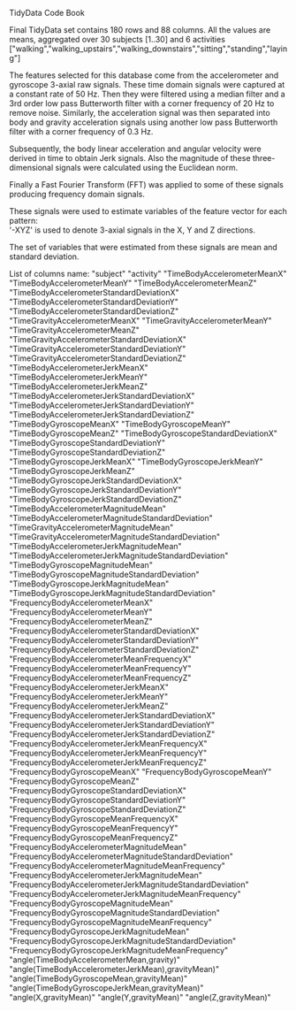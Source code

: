 TidyData Code Book

Final TidyData set contains 180 rows and 88 columns.
All the values are means, aggregated over 30 subjects [1..30] and 6 activities ["walking","walking_upstairs","walking_downstairs","sitting","standing","laying"]

The features selected for this database come from the accelerometer and gyroscope 3-axial raw signals. These time domain signals were captured at a constant rate of 50 Hz. Then they were filtered using a median filter and a 3rd order low pass Butterworth filter with a corner frequency of 20 Hz to remove noise. Similarly, the acceleration signal was then separated into body and gravity acceleration signals using another low pass Butterworth filter with a corner frequency of 0.3 Hz. 

Subsequently, the body linear acceleration and angular velocity were derived in time to obtain Jerk signals. Also the magnitude of these three-dimensional signals were calculated using the Euclidean norm. 

Finally a Fast Fourier Transform (FFT) was applied to some of these signals producing frequency domain signals. 

These signals were used to estimate variables of the feature vector for each pattern:  
'-XYZ' is used to denote 3-axial signals in the X, Y and Z directions.

The set of variables that were estimated from these signals are mean and standard deviation.

List of columns name:
"subject"
"activity"
"TimeBodyAccelerometerMeanX"
"TimeBodyAccelerometerMeanY"
"TimeBodyAccelerometerMeanZ"
"TimeBodyAccelerometerStandardDeviationX"
"TimeBodyAccelerometerStandardDeviationY"
"TimeBodyAccelerometerStandardDeviationZ"
"TimeGravityAccelerometerMeanX"
"TimeGravityAccelerometerMeanY"
"TimeGravityAccelerometerMeanZ"
"TimeGravityAccelerometerStandardDeviationX"
"TimeGravityAccelerometerStandardDeviationY"
"TimeGravityAccelerometerStandardDeviationZ"
"TimeBodyAccelerometerJerkMeanX"
"TimeBodyAccelerometerJerkMeanY"
"TimeBodyAccelerometerJerkMeanZ"
"TimeBodyAccelerometerJerkStandardDeviationX"
"TimeBodyAccelerometerJerkStandardDeviationY"
"TimeBodyAccelerometerJerkStandardDeviationZ"
"TimeBodyGyroscopeMeanX"
"TimeBodyGyroscopeMeanY"
"TimeBodyGyroscopeMeanZ"
"TimeBodyGyroscopeStandardDeviationX"
"TimeBodyGyroscopeStandardDeviationY"
"TimeBodyGyroscopeStandardDeviationZ"
"TimeBodyGyroscopeJerkMeanX"
"TimeBodyGyroscopeJerkMeanY"
"TimeBodyGyroscopeJerkMeanZ"
"TimeBodyGyroscopeJerkStandardDeviationX"
"TimeBodyGyroscopeJerkStandardDeviationY"
"TimeBodyGyroscopeJerkStandardDeviationZ"
"TimeBodyAccelerometerMagnitudeMean"
"TimeBodyAccelerometerMagnitudeStandardDeviation"
"TimeGravityAccelerometerMagnitudeMean"
"TimeGravityAccelerometerMagnitudeStandardDeviation"
"TimeBodyAccelerometerJerkMagnitudeMean"
"TimeBodyAccelerometerJerkMagnitudeStandardDeviation"
"TimeBodyGyroscopeMagnitudeMean"
"TimeBodyGyroscopeMagnitudeStandardDeviation"
"TimeBodyGyroscopeJerkMagnitudeMean"
"TimeBodyGyroscopeJerkMagnitudeStandardDeviation"
"FrequencyBodyAccelerometerMeanX"
"FrequencyBodyAccelerometerMeanY"
"FrequencyBodyAccelerometerMeanZ"
"FrequencyBodyAccelerometerStandardDeviationX"
"FrequencyBodyAccelerometerStandardDeviationY"
"FrequencyBodyAccelerometerStandardDeviationZ"
"FrequencyBodyAccelerometerMeanFrequencyX"
"FrequencyBodyAccelerometerMeanFrequencyY"
"FrequencyBodyAccelerometerMeanFrequencyZ"
"FrequencyBodyAccelerometerJerkMeanX"
"FrequencyBodyAccelerometerJerkMeanY"
"FrequencyBodyAccelerometerJerkMeanZ"
"FrequencyBodyAccelerometerJerkStandardDeviationX"
"FrequencyBodyAccelerometerJerkStandardDeviationY"
"FrequencyBodyAccelerometerJerkStandardDeviationZ"
"FrequencyBodyAccelerometerJerkMeanFrequencyX"
"FrequencyBodyAccelerometerJerkMeanFrequencyY"
"FrequencyBodyAccelerometerJerkMeanFrequencyZ"
"FrequencyBodyGyroscopeMeanX"
"FrequencyBodyGyroscopeMeanY"
"FrequencyBodyGyroscopeMeanZ"
"FrequencyBodyGyroscopeStandardDeviationX"
"FrequencyBodyGyroscopeStandardDeviationY"
"FrequencyBodyGyroscopeStandardDeviationZ"
"FrequencyBodyGyroscopeMeanFrequencyX"
"FrequencyBodyGyroscopeMeanFrequencyY"
"FrequencyBodyGyroscopeMeanFrequencyZ"
"FrequencyBodyAccelerometerMagnitudeMean"
"FrequencyBodyAccelerometerMagnitudeStandardDeviation"
"FrequencyBodyAccelerometerMagnitudeMeanFrequency"
"FrequencyBodyAccelerometerJerkMagnitudeMean"
"FrequencyBodyAccelerometerJerkMagnitudeStandardDeviation"
"FrequencyBodyAccelerometerJerkMagnitudeMeanFrequency"
"FrequencyBodyGyroscopeMagnitudeMean"
"FrequencyBodyGyroscopeMagnitudeStandardDeviation"
"FrequencyBodyGyroscopeMagnitudeMeanFrequency"
"FrequencyBodyGyroscopeJerkMagnitudeMean"
"FrequencyBodyGyroscopeJerkMagnitudeStandardDeviation"
"FrequencyBodyGyroscopeJerkMagnitudeMeanFrequency"
"angle(TimeBodyAccelerometerMean,gravity)"
"angle(TimeBodyAccelerometerJerkMean),gravityMean)"
"angle(TimeBodyGyroscopeMean,gravityMean)"
"angle(TimeBodyGyroscopeJerkMean,gravityMean)"
"angle(X,gravityMean)"
"angle(Y,gravityMean)"
"angle(Z,gravityMean)"
